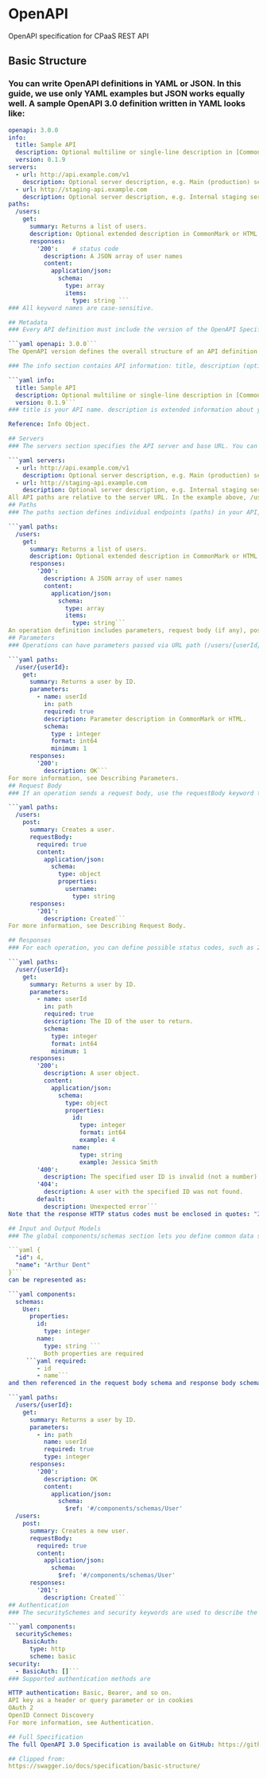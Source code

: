 # OpenAPI
OpenAPI specification for CPaaS REST API

## Basic Structure
### You can write OpenAPI definitions in YAML or JSON. In this guide, we use only YAML examples but JSON works equally well. A sample OpenAPI 3.0 definition written in YAML looks like:

```yaml
openapi: 3.0.0
info:
  title: Sample API
  description: Optional multiline or single-line description in [CommonMark](http://commonmark.org/help/) or HTML.
  version: 0.1.9
servers:
  - url: http://api.example.com/v1
    description: Optional server description, e.g. Main (production) server
  - url: http://staging-api.example.com
    description: Optional server description, e.g. Internal staging server for testing
paths:
  /users:
    get:
      summary: Returns a list of users.
      description: Optional extended description in CommonMark or HTML.
      responses:
        '200':    # status code
          description: A JSON array of user names
          content:
            application/json:
              schema: 
                type: array
                items: 
                  type: string ```
### All keyword names are case-sensitive.

## Metadata
### Every API definition must include the version of the OpenAPI Specification that this definition is based on:

```yaml openapi: 3.0.0```
The OpenAPI version defines the overall structure of an API definition – what you can document and how you document it. OpenAPI 3.0 uses semantic versioning with a three-part version number. The available versions are 3.0.0, 3.0.1, and 3.0.2; they are functionally the same.

### The info section contains API information: title, description (optional), version:

```yaml info:
  title: Sample API
  description: Optional multiline or single-line description in [CommonMark](http://commonmark.org/help/) or HTML.
  version: 0.1.9```
### title is your API name. description is extended information about your API. It can be multiline and supports the CommonMark dialect of Markdown for rich text representation. HTML is supported to the extent provided by CommonMark (see HTML Blocks in CommonMark 0.27 Specification). version is an arbitrary string that specifies the version of your API (do not confuse it with file revision or the openapi version). You can use semantic versioning like major.minor.patch, or an arbitrary string like 1.0-beta or 2017-07-25. info also supports other keywords for contact information, license, terms of service, and other details.

Reference: Info Object.

## Servers
### The servers section specifies the API server and base URL. You can define one or several servers, such as production and sandbox.

```yaml servers:
  - url: http://api.example.com/v1
    description: Optional server description, e.g. Main (production) server
  - url: http://staging-api.example.com
    description: Optional server description, e.g. Internal staging server for testing```
All API paths are relative to the server URL. In the example above, /users means http://api.example.com/v1/users or http://staging-api.example.com/users, depending on the server used. For more information, see API Server and Base Path.
## Paths
### The paths section defines individual endpoints (paths) in your API, and the HTTP methods (operations) supported by these endpoints. For example, GET /users can be described as:

```yaml paths:
  /users:
    get:
      summary: Returns a list of users.
      description: Optional extended description in CommonMark or HTML
      responses:
        '200':
          description: A JSON array of user names
          content:
            application/json:
              schema: 
                type: array
                items: 
                  type: string```
An operation definition includes parameters, request body (if any), possible response status codes (such as 200 OK or 404 Not Found) and response contents. For more information, see Paths and Operations.
## Parameters
### Operations can have parameters passed via URL path (/users/{userId}), query string (/users?role=admin), headers (X-CustomHeader: Value) or cookies (Cookie: debug=0). You can define the parameter data types, format, whether they are required or optional, and other details:

```yaml paths:
  /user/{userId}:
    get:
      summary: Returns a user by ID.
      parameters:
        - name: userId
          in: path
          required: true
          description: Parameter description in CommonMark or HTML.
          schema:
            type : integer
            format: int64
            minimum: 1
      responses: 
        '200':
          description: OK```
For more information, see Describing Parameters.
## Request Body
### If an operation sends a request body, use the requestBody keyword to describe the body content and media type.

```yaml paths:
  /users:
    post:
      summary: Creates a user.
      requestBody:
        required: true
        content:
          application/json:
            schema:
              type: object
              properties:
                username:
                  type: string
      responses: 
        '201':
          description: Created```
For more information, see Describing Request Body.

## Responses
### For each operation, you can define possible status codes, such as 200 OK or 404 Not Found, and the response body schema. Schemas can be defined inline or referenced via $ref. You can also provide example responses for different content types:

```yaml paths:
  /user/{userId}:
    get:
      summary: Returns a user by ID.
      parameters:
        - name: userId
          in: path
          required: true
          description: The ID of the user to return.
          schema:
            type: integer
            format: int64
            minimum: 1
      responses:
        '200':
          description: A user object.
          content:
            application/json:
              schema:
                type: object
                properties:
                  id:
                    type: integer
                    format: int64
                    example: 4
                  name:
                    type: string
                    example: Jessica Smith
        '400':
          description: The specified user ID is invalid (not a number).
        '404':
          description: A user with the specified ID was not found.
        default:
          description: Unexpected error```
Note that the response HTTP status codes must be enclosed in quotes: "200" (OpenAPI 2.0 did not require this). For more information, see Describing Responses.

## Input and Output Models
### The global components/schemas section lets you define common data structures used in your API. They can be referenced via $ref whenever a schema is required – in parameters, request bodies, and response bodies. For example, this JSON object:

```yaml {
  "id": 4,
  "name": "Arthur Dent"
}```
can be represented as:

```yaml components:
  schemas:
    User:
      properties:
        id:
          type: integer
        name:
          type: string ```
          Both properties are required
     ```yaml required:  
        - id
        - name```
and then referenced in the request body schema and response body schema as follows:

```yaml paths:
  /users/{userId}:
    get:
      summary: Returns a user by ID.
      parameters:
        - in: path
          name: userId
          required: true
          type: integer
      responses:
        '200':
          description: OK
          content:
            application/json:
              schema:
                $ref: '#/components/schemas/User'
  /users:
    post:
      summary: Creates a new user.
      requestBody:
        required: true
        content:
          application/json:
            schema:
              $ref: '#/components/schemas/User'
      responses:
        '201':
          description: Created```
## Authentication
### The securitySchemes and security keywords are used to describe the authentication methods used in your API.

```yaml components:
  securitySchemes:
    BasicAuth:
      type: http
      scheme: basic
security:
  - BasicAuth: []```
### Supported authentication methods are

HTTP authentication: Basic, Bearer, and so on.
API key as a header or query parameter or in cookies
OAuth 2
OpenID Connect Discovery
For more information, see Authentication.

## Full Specification
The full OpenAPI 3.0 Specification is available on GitHub: https://github.com/OAI/OpenAPI-Specification/blob/master/versions/3.0.2.md

## Clipped from:
https://swagger.io/docs/specification/basic-structure/
